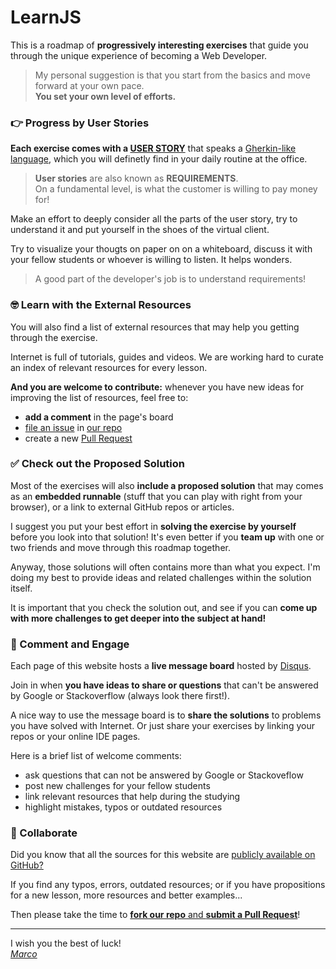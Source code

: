 # LearnJS

This is a roadmap of **progressively interesting exercises** that guide you
through the unique experience of becoming a Web Developer.

> My personal suggestion is that you start from the basics and move forward
> at your own pace.  
> **You set your own level of efforts.**

### 👉 Progress by User Stories

**Each exercise comes with a [USER STORY][1]** that speaks a
[Gherkin-like language][6], which you will definetly find in your daily routine
at the office.

> **User stories** are also known as **REQUIREMENTS**.  
> On a fundamental level, is what the customer is willing to pay money for!

Make an effort to deeply consider all the parts of the user story, try to
understand it and put yourself in the shoes of the virtual client.

Try to visualize your thougts on paper on on a whiteboard, discuss it with
your fellow students or whoever is willing to listen. It helps wonders.

> A good part of the developer's job is to understand requirements!

### 🤓 Learn with the External Resources

You will also find a list of external resources that may help you getting
through the exercise.

Internet is full of tutorials, guides and videos. We are working hard to
curate an index of relevant resources for every lesson.

**And you are welcome to contribute:** whenever you have new ideas for improving 
the list of resources, feel free to:

- **add a comment** in the page's board
- [file an issue][3] in [our repo][4]
- create a new [Pull Request][2] 


### ✅ Check out the Proposed Solution

Most of the exercises will also **include a proposed solution** that may comes as an
**embedded runnable** (stuff that you can play with right from your browser), or
a link to external GitHub repos or articles.

I suggest you put your best effort in **solving the exercise by yourself** before
you look into that solution! It's even better if you **team up** with one or two
friends and move through this roadmap together.

Anyway, those solutions will often contains more than what you expect. I'm doing
my best to provide ideas and related challenges within the solution itself.

It is important that you check the solution out, and see if you can 
**come up with more challenges to get deeper into the subject at hand!**

### 💬 Comment and Engage

Each page of this website hosts a **live message board** hosted by [Disqus][7].

Join in when **you have ideas to share or questions** that can't be answered by
Google or Stackoverflow (always look there first!).

A nice way to use the message board is to **share the solutions** to problems you
have solved with Internet. Or just share your exercises by linking your
repos or your online IDE pages.

Here is a brief list of welcome comments:

- ask questions that can not be answered by Google or Stackoveflow
- post new challenges for your fellow students
- link relevant resources that help during the studying
- highlight mistakes, typos or outdated resources

### 🙌 Collaborate

Did you know that all the sources for this website are [publicly available on GitHub?][4]

If you find any typos, errors, outdated resources; or if you have propositions for
a new lesson, more resources and better examples...

Then please take the time to [**fork our repo** and **submit a Pull Request**][2]!

---

I wish you the best of luck!  
_[Marco][5]_

[1]: https://en.wikipedia.org/wiki/User_story "User Story on Wikipedia"
[2]: https://yangsu.github.io/pull-request-tutorial/ "How to create a Pull Request"
[3]: https://help.github.com/en/articles/creating-an-issue "How to file an Issue"
[4]: https://github.com/marcopeg/learnjs "Learning WebDev on GitHub"
[5]: https://marcopeg.com "Read crazy articles on my personal pages"
[6]: https://en.wikipedia.org/wiki/Cucumber_(software)#Gherkin_language
[7]: https://disqus.com